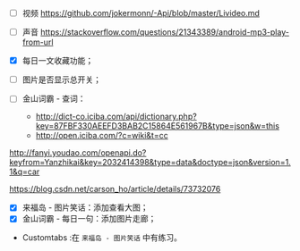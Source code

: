 
- [ ] 视频 https://github.com/jokermonn/-Api/blob/master/Livideo.md
- [ ] 声音 https://stackoverflow.com/questions/21343389/android-mp3-play-from-url

- [x] 每日一文收藏功能；
- [ ] 图片是否显示总开关；
- [ ] 金山词霸 - 查词：
    - http://dict-co.iciba.com/api/dictionary.php?key=87FBF330AEEFD3BAB2C15864E561967B&type=json&w=this
    - http://open.iciba.com/?c=wiki&t=cc
    
http://fanyi.youdao.com/openapi.do?keyfrom=Yanzhikai&key=2032414398&type=data&doctype=json&version=1.1&q=car

https://blog.csdn.net/carson_ho/article/details/73732076
- [x] 来福岛 - 图片笑话：添加查看大图；
- [x] 金山词霸 - 每日一句：添加图片走廊；

- Customtabs :在 `来福岛 - 图片笑话` 中有练习。
